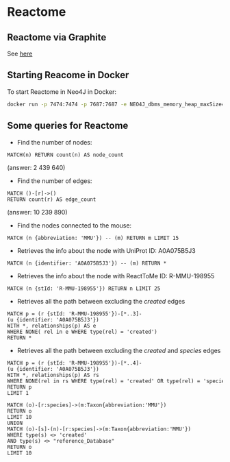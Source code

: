 # Reactome
## Reactome via Graphite
See [here](https://bioconductor.org/packages/devel/bioc/vignettes/graphite/inst/doc/graphite.pdf)

## Starting Reacome in Docker
To start Reactome in Neo4J in Docker:
 ```bash
 docker run -p 7474:7474 -p 7687:7687 -e NEO4J_dbms_memory_heap_maxSize=8g reactome/graphdb:latest
 ```

## Some queries for Reactome
* Find the number of nodes:
```cypher
MATCH(n) RETURN count(n) AS node_count
```
(answer: 2 439 640)
* Find the number of edges:
```cypher
MATCH ()-[r]->()
RETURN count(r) AS edge_count
```
(answer: 10 239 890)
* Find the nodes connected to the mouse:
```cypher
MATCH (n {abbreviation: 'MMU'}) -- (m) RETURN m LIMIT 15
```
* Retrieves the info about the node with UniProt ID: A0A075B5J3
```cypher
MATCH (n {identifier: 'A0A075B5J3'}) -- (m) RETURN *
```
* Retrieves the info about the node with ReactToMe ID: R-MMU-198955
```cypher
MATCH (n {stId: 'R-MMU-198955'}) RETURN n LIMIT 25
```
* Retrieves all the path between excluding the _created_ edges
```cypher
MATCH p = (r {stId: 'R-MMU-198955'})-[*..3]-(u {identifier: 'A0A075B5J3'}) 
WITH *, relationships(p) AS e 
WHERE NONE( rel in e WHERE type(rel) = 'created') 
RETURN *
```
* Retrieves all the path between excluding the _created_ and *species* edges
```cypher
MATCH p = (r {stId: 'R-MMU-198955'})-[*..4]-(u {identifier: 'A0A075B5J3'}) 
WITH *, relationships(p) AS rs
WHERE NONE(rel in rs WHERE type(rel) = 'created' OR type(rel) = 'species') 
RETURN p 
LIMIT 1
```

```cypher
MATCH (o)-[r:species]->(m:Taxon{abbreviation:'MMU'})
RETURN o
LIMIT 10
UNION
MATCH (o)-[s]-(n)-[r:species]->(m:Taxon{abbreviation:'MMU'})
WHERE type(s) <> 'created'
AND type(s) <> "reference_Database"
RETURN o
LIMIT 10
```
